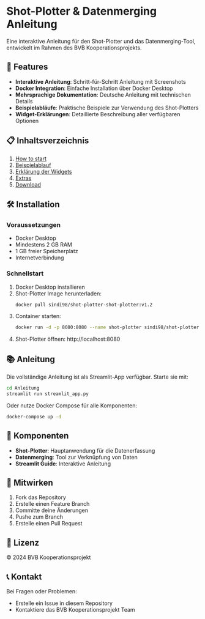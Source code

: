 # Shot-Plotter & Datenmerging Anleitung

Eine interaktive Anleitung für den Shot-Plotter und das Datenmerging-Tool, entwickelt im Rahmen des BVB Kooperationsprojekts.

## 🚀 Features

- **Interaktive Anleitung**: Schritt-für-Schritt Anleitung mit Screenshots
- **Docker Integration**: Einfache Installation über Docker Desktop
- **Mehrsprachige Dokumentation**: Deutsche Anleitung mit technischen Details
- **Beispielabläufe**: Praktische Beispiele zur Verwendung des Shot-Plotters
- **Widget-Erklärungen**: Detaillierte Beschreibung aller verfügbaren Optionen

## 📋 Inhaltsverzeichnis

1. [How to start](#how-to-start)
2. [Beispielablauf](#beispielablauf)
3. [Erklärung der Widgets](#erklärung-der-widgets)
4. [Extras](#extras)
5. [Download](#download)

## 🛠️ Installation

### Voraussetzungen

- Docker Desktop
- Mindestens 2 GB RAM
- 1 GB freier Speicherplatz
- Internetverbindung

### Schnellstart

1. Docker Desktop installieren
2. Shot-Plotter Image herunterladen:
   ```bash
   docker pull sindi98/shot-plotter-shot-plotter:v1.2
   ```
3. Container starten:
   ```bash
   docker run -d -p 8080:8080 --name shot-plotter sindi98/shot-plotter-shot-plotter:v1.2
   ```
4. Shot-Plotter öffnen: http://localhost:8080

## 📚 Anleitung

Die vollständige Anleitung ist als Streamlit-App verfügbar. Starte sie mit:

```bash
cd Anleitung
streamlit run streamlit_app.py
```

Oder nutze Docker Compose für alle Komponenten:

```bash
docker-compose up -d
```

## 🔧 Komponenten

- **Shot-Plotter**: Hauptanwendung für die Datenerfassung
- **Datenmerging**: Tool zur Verknüpfung von Daten
- **Streamlit Guide**: Interaktive Anleitung

## 🤝 Mitwirken

1. Fork das Repository
2. Erstelle einen Feature Branch
3. Committe deine Änderungen
4. Pushe zum Branch
5. Erstelle einen Pull Request

## 📝 Lizenz

© 2024 BVB Kooperationsprojekt

## 📞 Kontakt

Bei Fragen oder Problemen:
- Erstelle ein Issue in diesem Repository
- Kontaktiere das BVB Kooperationsprojekt Team
